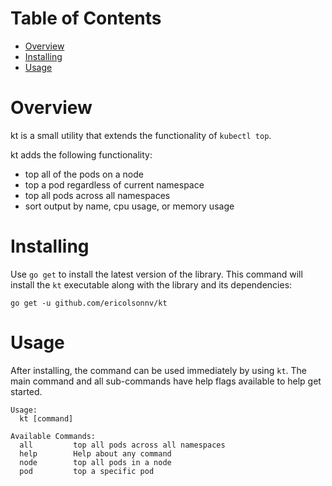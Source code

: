 # Table of Contents

- [Overview](#overview)
- [Installing](#installing)
- [Usage](#usage)

# Overview
kt is a small utility that extends the functionality of `kubectl top`.

kt adds the following functionality:
* top all of the pods on a node
* top a pod regardless of current namespace
* top all pods across all namespaces
* sort output by name, cpu usage, or memory usage

# Installing
Use `go get` to install the latest version of the library. This command will
install the `kt` executable along with the library and its dependencies:

    go get -u github.com/ericolsonnv/kt

# Usage
After installing, the command can be used immediately by using `kt`. The
main command and all sub-commands have help flags available to help get started.
```
Usage:
  kt [command]

Available Commands:
  all         top all pods across all namespaces
  help        Help about any command
  node        top all pods in a node
  pod         top a specific pod
  ```